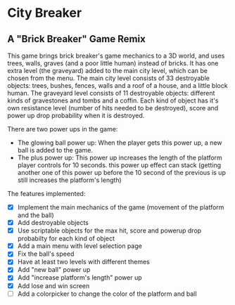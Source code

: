 # City Breaker
## A "Brick Breaker" Game Remix

This game brings brick breaker's game mechanics to a 3D world, and uses trees, walls, graves (and a poor little human) instead of bricks.
It has one extra level (the graveyard) added to the main city level, which can be chosen from the menu.
The main city level consists of 33 destroyable objects: trees, bushes, fences, walls and a roof of a house, and a little block human.
The graveyard level consists of 11 destroyable objects: different kinds of gravestones and tombs and a coffin.
Each kind of object has it's own resistance level (number of hits needed to be destroyed), score and power up drop probability when it is destroyed.

There are two power ups in the game:
- The glowing ball power up: When the player gets this power up, a new ball is added to the game.
- The plus power up: This power up increases the length of the platform player controls for 10 seconds. this power up effect can stack (getting another one of this power up before the 10 second of the previous is up still increases the platform's length)

The features implemented:
- [x] Implement the main mechanics of the game (movement of the platform and the ball)
- [x] Add destroyable objects
- [x] Use scriptable objects for the max hit, score and powerup drop probabilty for each kind of object
- [x] Add a main menu with level selection page
- [x] Fix the ball's speed
- [x] Have at least two levels with different themes
- [x] Add "new ball" power up
- [x] Add "increase platform's length" power up
- [x] Add lose and win screen
- [ ] Add a colorpicker to change the color of the platform and ball